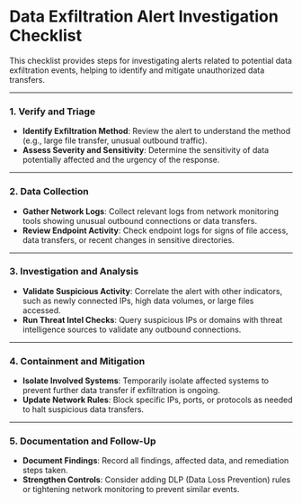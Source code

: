 # Data Exfiltration Alert Investigation Checklist

This checklist provides steps for investigating alerts related to potential data exfiltration events, helping to identify and mitigate unauthorized data transfers.

---

### 1. Verify and Triage

- **Identify Exfiltration Method**: Review the alert to understand the method (e.g., large file transfer, unusual outbound traffic).
- **Assess Severity and Sensitivity**: Determine the sensitivity of data potentially affected and the urgency of the response.

---

### 2. Data Collection

- **Gather Network Logs**: Collect relevant logs from network monitoring tools showing unusual outbound connections or data transfers.
- **Review Endpoint Activity**: Check endpoint logs for signs of file access, data transfers, or recent changes in sensitive directories.

---

### 3. Investigation and Analysis

- **Validate Suspicious Activity**: Correlate the alert with other indicators, such as newly connected IPs, high data volumes, or large files accessed.
- **Run Threat Intel Checks**: Query suspicious IPs or domains with threat intelligence sources to validate any outbound connections.

---

### 4. Containment and Mitigation

- **Isolate Involved Systems**: Temporarily isolate affected systems to prevent further data transfer if exfiltration is ongoing.
- **Update Network Rules**: Block specific IPs, ports, or protocols as needed to halt suspicious data transfers.

---

### 5. Documentation and Follow-Up

- **Document Findings**: Record all findings, affected data, and remediation steps taken.
- **Strengthen Controls**: Consider adding DLP (Data Loss Prevention) rules or tightening network monitoring to prevent similar events.
